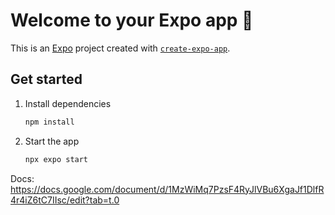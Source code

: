 # Welcome to your Expo app 👋

This is an [Expo](https://expo.dev) project created with [`create-expo-app`](https://www.npmjs.com/package/create-expo-app).

## Get started

1. Install dependencies

   ```bash
   npm install
   ```

2. Start the app

   ```bash
   npx expo start
   ```

Docs: https://docs.google.com/document/d/1MzWiMq7PzsF4RyJlVBu6XgaJf1DlfR4r4iZ6tC7IIsc/edit?tab=t.0